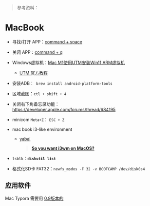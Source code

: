 > 参考资料：

# MacBook

- 寻找/打开 APP：[command + space](https://blog.csdn.net/qq_38161040/article/details/100172067)

- 关闭 APP：[command + q](https://support.apple.com/zh-cn/HT201276)

- Windows虚拟机：[Mac M1使用UTM安装Win11 ARM虚拟机](https://blog.csdn.net/JorryC/article/details/123821783?ops_request_misc=%257B%2522request%255Fid%2522%253A%2522166141261316782184693186%2522%252C%2522scm%2522%253A%252220140713.130102334..%2522%257D&request_id=166141261316782184693186&biz_id=0&utm_medium=distribute.pc_search_result.none-task-blog-2~all~baidu_landing_v2~default-1-123821783-null-null.142^v42^pc_rank_34_2,185^v2^tag_show&utm_term=UTM%20%E5%AE%89%E8%A3%85%20windows&spm=1018.2226.3001.4187)
  
  - [UTM 官方教程](https://mac.getutm.app/gallery/windows-10)
  
- 安装ADB：` brew install android-platform-tools`

- 区域截图：`ctl + shift + 4`

- 关闭右下角备忘录功能：https://developer.apple.com/forums/thread/684195

- minicom `Meta+Z`： `ESC + Z` 

- mac book i3-like environment
  - [yabai](https://github.com/koekeishiya/yabai/wiki/Installing-yabai-(latest-release)#configure-scripting-addition)
    
    > [**So you want i3wm on MacOS?**](https://cbrgm.net/post/2021-05-5-setup-macos/)
  
- `lsblk`：**`diskutil list`**

- 格式化SD卡 FAT32：`newfs_msdos -F 32 -v BOOTCAMP /dev/disk0s4`



## 应用软件

Mac Typora 需要用 [0.9版本的](https://download.typora.io/mac/Typora-0.9.9.32.1.dmg)

